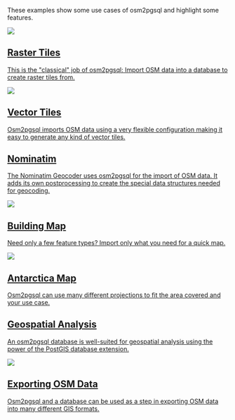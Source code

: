 
These examples show some use cases of osm2pgsql and highlight some features.

<div class="container">

<a class="example" href="{% link examples/raster-tiles/index.md %}">
    <img src="{% link examples/raster-tiles/tiles.png %}"/>
    <h2>Raster Tiles</h2>
    <p>This is the "classical" job of osm2pgsql: Import OSM data into a
    database to create raster tiles from.</p>
</a>

<a class="example" href="{% link examples/vector-tiles/index.md %}">
    <img src="{% link examples/vector-tiles/streets-of-brussels.png %}"/>
    <h2>Vector Tiles</h2>
    <p>Osm2pgsql imports OSM data using a very flexible configuration making
    it easy to generate any kind of vector tiles.</p>
</a>

<a class="example" href="{% link examples/nominatim/index.md %}">
    <h2>Nominatim</h2>
    <p>The Nominatim Geocoder uses osm2pgsql for the import of OSM data. It
    adds its own postprocessing to create the special data structures needed
    for geocoding.</p>
</a>

<a class="example" href="{% link examples/buildings/index.md %}">
    <img src="{% link examples/buildings/brasilia2.png %}"/>
    <h2>Building Map</h2>
    <p>Need only a few feature types? Import only what you need for a quick
    map.</p>
</a>

<a class="example" href="{% link examples/antarctica/index.md %}">
    <img src="{% link examples/antarctica/antarctica1.png %}"/>
    <h2>Antarctica Map</h2>
    <p>Osm2pgsql can use many different projections to fit the area covered
    and your use case.</p>
</a>

<a class="example" href="{% link examples/road-length/index.md %}">
    <h2>Geospatial Analysis</h2>
    <p>An osm2pgsql database is well-suited for geospatial analysis using
    the power of the PostGIS database extension.</p>
</a>

<a class="example" href="{% link examples/export/index.md %}">
    <img src="{% link examples/export/export.svg %}"/>
    <h2>Exporting OSM Data</h2>
    <p>Osm2pgsql and a database can be used as a step in exporting OSM data
    into many different GIS formats.</p>
</a>

</div>
